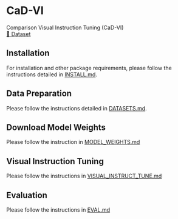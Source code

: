 # CaD-VI
Comparison Visual Instruction Tuning (CaD-VI)  
[🤗 Dataset](https://huggingface.co/datasets/wlin21at/CaD-Inst)

## Installation
For installation and other package requirements, please follow the instructions detailed in [INSTALL.md](docs/INSTALL.md).

## Data Preparation
Please follow the instructions detailed in [DATASETS.md](docs/DATASETS.md).

## Download Model Weights
Please follow the instruction in [MODEL_WEIGHTS.md](docs/MODEL_WEIGHTS.md)

## Visual Instruction Tuning
Please follow the instructions in [VISUAL_INSTRUCT_TUNE.md](docs/VISUAL_INSTRUCT_TUNE.md)

## Evaluation
Please follow the instructions in [EVAL.md](docs/EVAL.md)
